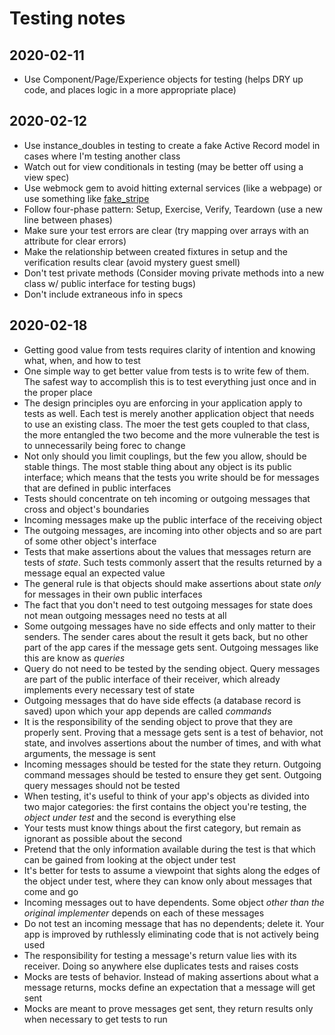 Testing notes
=============

2020-02-11
----------
* Use Component/Page/Experience objects for testing (helps DRY up code, and places logic in a more appropriate place)

2020-02-12
----------
* Use instance_doubles in testing to create a fake Active Record model in cases where I'm testing another class
* Watch out for view conditionals in testing (may be better off using a view spec)
* Use webmock gem to avoid hitting external services (like a webpage) or use something like [fake_stripe](https://github.com/thoughtbot/fake_stripe)
* Follow four-phase pattern: Setup, Exercise, Verify, Teardown (use a new line between phases)
* Make sure your test errors are clear (try mapping over arrays with an attribute for clear errors)
* Make the relationship between created fixtures in setup and the verification results clear (avoid mystery guest smell)
* Don't test private methods (Consider moving private methods into a new class w/ public interface for testing bugs)
* Don't include extraneous info in specs

2020-02-18
----------
* Getting good value from tests requires clarity of intention and knowing what, when, and how to test
* One simple way to get better value from tests is to write few of them. The safest way to accomplish this is to test everything just once
and in the proper place
* The design principles oyu are enforcing in your application apply to tests as well. Each test is merely another application object that
needs to use an existing class. The moer the test gets coupled to that class, the more entangled the two become and the more vulnerable the
test is to unnecessarily being forec to change
* Not only should you limit couplings, but the few you allow, should be stable things. The most stable thing about any object is its public
interface; which means that the tests you write should be for messages that are defined in public interfaces
* Tests should concentrate on teh incoming or outgoing messages that cross and object's boundaries
* Incoming messages make up the public interface of the receiving object
* The outgoing messages, are incoming into other objects and so are part of some other object's interface
* Tests that make assertions about the values that messages return are tests of *state*. Such tests commonly assert that the results
returned by a message equal an expected value
* The general rule is that objects should make assertions about state *only* for messages in their own public interfaces
* The fact that you don't need to test outgoing messages for state does not mean outgoing messages need no tests at all
* Some outgoing messages have no side effects and only matter to their senders. The sender cares about the result it gets back, but no other
part of the app cares if the message gets sent. Outgoing messages like this are know as *queries*
* Query do not need to be tested by the sending object. Query messages are part of the public interface of their receiver,
which already implements every necessary test of state
* Outgoing messages that do have side effects (a database record is saved) upon which your app depends are called *commands*
* It is the responsibility of the sending object to prove that they are  properly sent. Proving that a message gets sent is a test
of behavior, not state, and involves assertions about the number of times, and with what arguments, the message is sent
* Incoming messages should be tested for the state they return. Outgoing command messages should be tested to ensure they get sent.
Outgoing query messages should not be tested
* When testing, it's useful to think of your app's objects as divided into two major categories: the first contains the object you're testing,
the *object under test* and the second is everything else
* Your tests must know things about the first category, but remain as ignorant as possible about the second
* Pretend that the only information available during the test is that which can be gained from looking at the object under test
* It's better for tests to assume a viewpoint that sights along the edges of the object under  test, where they can know only about
messages that come and go
* Incoming messages out to have dependents. Some object *other than the original implementer* depends on each of these messages
* Do not test an incoming message that has no dependents; delete it. Your app is improved by ruthlessly eliminating code that is not actively being used
* The responsibility for testing a message's return value lies with its receiver. Doing so anywhere else duplicates tests and raises costs
* Mocks are tests of behavior. Instead of making assertions about what a message returns, mocks define an expectation that a message will get sent
* Mocks are meant to prove messages get sent, they return results only when necessary to get tests to run
